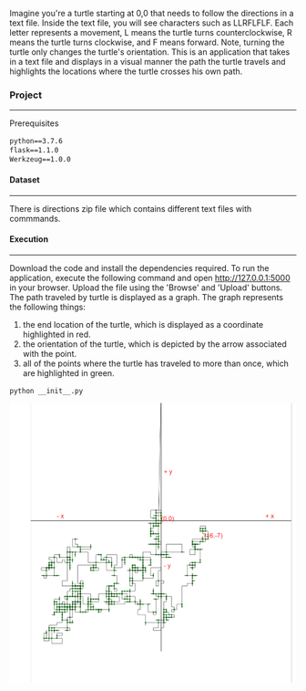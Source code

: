 Imagine you're a turtle starting at 0,0 that needs to follow the directions in a text file. Inside the text file, you will see characters such as LLRFLFLF. Each letter represents a movement, L means the turtle turns counterclockwise, R means the turtle turns clockwise, and F means forward. Note, turning the turtle only changes the turtle's orientation. This is an application that takes in a text file and displays in a visual manner the path the turtle travels and highlights the locations where the turtle crosses his own path.  

### Project
_______________________________________________________________________________________________
Prerequisites
```
python==3.7.6
flask==1.1.0
Werkzeug==1.0.0
```

#### Dataset
____________________________________________________________________________________________________
There is directions zip file which contains different text files with commmands. 

#### Execution
____________________________________________________________________________________________________
Download the code and install the dependencies required. To run the application, execute the following command and open http://127.0.0.1:5000 in your browser. Upload the file using the 'Browse' and 'Upload' buttons. The path traveled by turtle is displayed as a graph.
The graph represents the following things:
1. the end location of the turtle, which is displayed as a coordinate highlighted in red.
2. the orientation of the turtle, which is depicted by the arrow associated with the point. 
3. all of the points where the turtle has traveled to more than once, which are highlighted in green.
```
python __init__.py
```
![path traveled based on instructions](https://github.com/pkaplish20/AltaML_Coding_Exercise/blob/master/Assets/Path.png)
